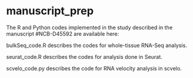# manuscript_prep
The R and Python codes implemented in the study described in the manuscript #NCB-D45592 are available here:

bulkSeq_code.R
describes the codes for whole-tissue RNA-Seq analysis.

seurat_code.R
describes the codes for analysis done in Seurat.

scvelo_code.py
describes the code for RNA velocity analysis in scvelo.
